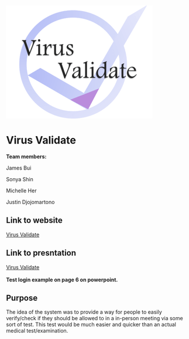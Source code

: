 ![Virus Validate Logo](/image/vvlogo_resize.png "Virus Validate")
# Virus Validate
**Team members:**

James Bui

Sonya Shin

Michelle Her

Justin Djojomartono

## Link to website
[Virus Validate](http://virusvalidate.rf.gd/?i=1)

## Link to presntation
[Virus Validate](https://docs.google.com/presentation/d/e/2PACX-1vSj6ON0A_zTWgtfOFnlfYk9gtL6iHvxYEu9pCH8H7uDO97Ap6Xq_1XFs550RkUnXWo1ZkJVxf4_4M07/pub?start=false&loop=false&delayms=3000)
<br>
<br>
**Test login example on page 6 on powerpoint.** 


## Purpose
The idea of the system was to provide a way for people to easily verify/check if they should be allowed to in a in-person meeting via some sort of test. This test would be much easier and quicker than an actual medical test/examination.

